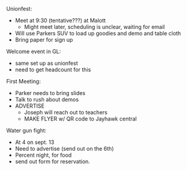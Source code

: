 Unionfest:
- Meet at 9:30 (tentative???) at Malott
    - Might meet later, scheduling is unclear, waiting for email
- Will use Parkers SUV to load up goodies and demo and table cloth
- Bring paper for sign up

Welcome event in GL:
- same set up as unionfest
- need to get headcount for this

First Meeting:
- Parker needs to bring slides
- Talk to rush about demos
- ADVERTISE
    - Joseph will reach out to teachers
    - MAKE FLYER w/ QR code to Jayhawk central

Water gun fight:
- At 4 on sept. 13
- Need to advertise (send out on the 6th)
- Percent night, for food
- send out form for reservation.
